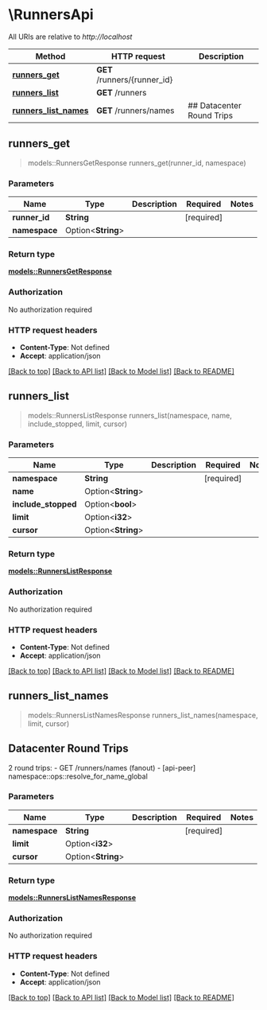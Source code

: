 # \RunnersApi

All URIs are relative to *http://localhost*

Method | HTTP request | Description
------------- | ------------- | -------------
[**runners_get**](RunnersApi.md#runners_get) | **GET** /runners/{runner_id} | 
[**runners_list**](RunnersApi.md#runners_list) | **GET** /runners | 
[**runners_list_names**](RunnersApi.md#runners_list_names) | **GET** /runners/names | ## Datacenter Round Trips



## runners_get

> models::RunnersGetResponse runners_get(runner_id, namespace)


### Parameters


Name | Type | Description  | Required | Notes
------------- | ------------- | ------------- | ------------- | -------------
**runner_id** | **String** |  | [required] |
**namespace** | Option<**String**> |  |  |

### Return type

[**models::RunnersGetResponse**](RunnersGetResponse.md)

### Authorization

No authorization required

### HTTP request headers

- **Content-Type**: Not defined
- **Accept**: application/json

[[Back to top]](#) [[Back to API list]](../README.md#documentation-for-api-endpoints) [[Back to Model list]](../README.md#documentation-for-models) [[Back to README]](../README.md)


## runners_list

> models::RunnersListResponse runners_list(namespace, name, include_stopped, limit, cursor)


### Parameters


Name | Type | Description  | Required | Notes
------------- | ------------- | ------------- | ------------- | -------------
**namespace** | **String** |  | [required] |
**name** | Option<**String**> |  |  |
**include_stopped** | Option<**bool**> |  |  |
**limit** | Option<**i32**> |  |  |
**cursor** | Option<**String**> |  |  |

### Return type

[**models::RunnersListResponse**](RunnersListResponse.md)

### Authorization

No authorization required

### HTTP request headers

- **Content-Type**: Not defined
- **Accept**: application/json

[[Back to top]](#) [[Back to API list]](../README.md#documentation-for-api-endpoints) [[Back to Model list]](../README.md#documentation-for-models) [[Back to README]](../README.md)


## runners_list_names

> models::RunnersListNamesResponse runners_list_names(namespace, limit, cursor)
## Datacenter Round Trips

2 round trips: - GET /runners/names (fanout) - [api-peer] namespace::ops::resolve_for_name_global

### Parameters


Name | Type | Description  | Required | Notes
------------- | ------------- | ------------- | ------------- | -------------
**namespace** | **String** |  | [required] |
**limit** | Option<**i32**> |  |  |
**cursor** | Option<**String**> |  |  |

### Return type

[**models::RunnersListNamesResponse**](RunnersListNamesResponse.md)

### Authorization

No authorization required

### HTTP request headers

- **Content-Type**: Not defined
- **Accept**: application/json

[[Back to top]](#) [[Back to API list]](../README.md#documentation-for-api-endpoints) [[Back to Model list]](../README.md#documentation-for-models) [[Back to README]](../README.md)


